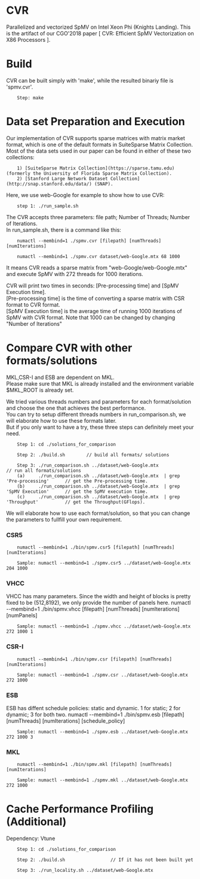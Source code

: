 # CVR
Parallelized and vectorized SpMV on Intel Xeon Phi (Knights Landing). 
This is the artifact of our CGO'2018 paper [ CVR: Efficient SpMV Vectorization on X86 Processors ].

# Build
CVR can be built simply with 'make', while the resulted binariy file is 'spmv.cvr'.

		Step: make       

# Data set Preparation and Execution
Our implementation of CVR supports sparse matrices with matrix market format, which is one of the default formats in SuiteSparse Matrix Collection. Most of the data sets used in our paper can be found in either of these two collections:

		1) [SuiteSparse Matrix Collection](https://sparse.tamu.edu) (formerly the University of Florida Sparse Matrix Collection).
		2) [Stanford Large Network Dataset Collection](http://snap.stanford.edu/data/) (SNAP).

Here, we use web-Google for example to show how to use CVR:

		step 1: ./run_sample.sh

The CVR accepts three parameters: file path; Number of Threads; Number of Iterations. <br>
In run_sample.sh, there is a command like this:

		numactl --membind=1 ./spmv.cvr [filepath] [numThreads] [numIterations]

		numactl --membind=1 ./spmv.cvr dataset/web-Google.mtx 68 1000

It means CVR reads a sparse matrix from "web-Google/web-Google.mtx" and execute SpMV with 272 threads for 1000 iterations. 

CVR will print two times in seconds: [Pre-processing time] and [SpMV Execution time]. <br>
[Pre-processing time] is the time of converting a sparse matrix with CSR format to CVR format. <br>
[SpMV Execution time] is the average time of running 1000 iterations of SpMV with CVR format. Note that 1000 can be changed by changing "Number of Iterations" <br>

# Compare CVR with other formats/solutions
MKL,CSR-I and ESB are dependent on MKL. <br>
Please make sure that MKL is already installed and the environment variable $MKL_ROOT is already set. <br>

We tried various threads numbers and parameters for each format/solution and choose the one that achieves the best performance.<br>
You can try to setup different threads numbers in run_comparison.sh, we will elaborate how to use these formats later. <br>
But if you only want to have a try, these three steps can definitely meet your need. <br>

		Step 1: cd ./solutions_for_comparison

		Step 2: ./build.sh        // build all formats/ solutions

		Step 3: ./run_comparison.sh ../dataset/web-Google.mtx                               // run all formats/solutions 
		(a)     ./run_comparison.sh ../dataset/web-Google.mtx  | grep 'Pre-processing'      // get the Pre-processing time. 
		(b)     ./run_comparison.sh ../dataset/web-Google.mtx  | grep 'SpMV Execution'      // get the SpMV execution time. 
		(c)     ./run_comparison.sh ../dataset/web-Google.mtx  | grep 'Throughput'          // get the Throughput(GFlops).

We will elaborate how to use each format/solution, so that you can change the parameters to fullfill your own requirement.
### CSR5
		numactl --membind=1 ./bin/spmv.csr5 [filepath] [numThreads] [numIterations]

		Sample: numactl --membind=1 ./spmv.csr5 ../dataset/web-Google.mtx 204 1000
### VHCC
VHCC has many parameters. Since the width and height of blocks is pretty fixed to be (512,8192), we only provide the number of panels here.
		numactl --membind=1 ./bin/spmv.vhcc [filepath] [numThreads] [numIterations] [numPanels]
		
		Sample: numactl --membind=1 ./spmv.vhcc ../dataset/web-Google.mtx 272 1000 1
### CSR-I
		numactl --membind=1 ./bin/spmv.csr [filepath] [numThreads] [numIterations]
	
		Sample: numactl --membind=1 ./spmv.csr ../dataset/web-Google.mtx 272 1000
### ESB
ESB has diffent schedule policies: static and dynamic. 1 for static; 2 for dynamic; 3 for both two.
		numactl --membind=1 ./bin/spmv.esb [filepath] [numThreads] [numIterations] [schedule_policy]

		Sample: numactl --membind=1 ./spmv.esb ../dataset/web-Google.mtx 272 1000 3
### MKL
		numactl --membind=1 ./bin/spmv.mkl [filepath] [numThreads] [numIterations]

		Sample: numactl --membind=1 ./spmv.mkl ../dataset/web-Google.mtx 272 1000


# Cache Performance Profiling (Additional)
Dependency:  Vtune

		Step 1: cd ./solutions_for_comparison
		
		Step 2: ./build.sh                 // If it has not been built yet

		Step 3: ./run_locality.sh ../dataset/web-Google.mtx 


